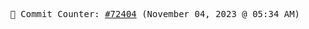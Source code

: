 <p align="center">
    <samp>
        📮 Commit Counter: <a href="https://github.com/Javascript-void0/Javascript-void0/commits/main">#72404</a> (November 04, 2023 @ 05:34 AM)
    </samp>
</p>